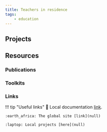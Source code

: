 ```yaml
---
title: Teachers in residence
tags: 
    - education
---
```


## Projects

## Resources

### Publications

### Toolkits

### Links

!!! tip "Useful links"
    :book: Local documentation [link](null). 

    :earth_africa: The global site [link](null)

    :laptop: Local projects [here](null)

